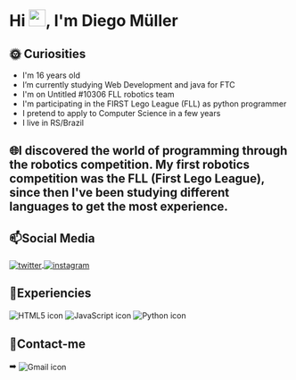 <h1 align="left">Hi <img src="https://raw.githubusercontent.com/kaueMarques/kaueMarques/master/hi.gif" width="30px">, I'm Diego Müller</h1>

## 🌞&nbsp;Curiosities
 
<ul>
 <li> I'm 16 years old </li>
 <li> I’m currently studying Web Development and java for FTC </li>
 <li> I'm on Untitled #10306 FLL robotics team </li>
 <li> I'm participating in the FIRST Lego League (FLL) as python programmer </li>
 <li> I pretend to apply to Computer Science in a few years </li>
 <li> I live in RS/Brazil </li>
 </ul>

## &#127760;I discovered the world of programming through the robotics competition. My first robotics competition was the FLL (First Lego League), since then I've been studying different languages ​​to get the most experience.


## &#128235;Social Media
 <p align="left">
 
  <a href="https://twitter.com/Muller1025" target="_blank">
   <img align="center" src="https://img.shields.io/badge/Muller1025-1DA1F2?style=for-the-badge&logo=twitter&logoColor=white" alt="twitter"/>  
  </a>
 
  <a href="https://www.instagram.com/diegomullxr/" target="_blank">
   <img align="center" src="https://img.shields.io/badge/diegomullxr-E4405F?style=for-the-badge&logo=instagram&logoColor=white" alt="instagram"/>  
  </a>
 </p>
 
 ## &#127775;Experiencies
 <p align="left">
  <img align="center" src="https://img.shields.io/badge/HTML5-E34F26?style=for-the-badge&logo=html5&logoColor=white" alt="HTML5 icon" />
  <img align="center" src="https://img.shields.io/badge/JavaScript-F7DF1E?style=for-the-badge&logo=javascript&logoColor=white" alt="JavaScript icon" />
     <img align="center" src="https://img.shields.io/badge/Python-3776AB?style=for-the-badge&logo=python&logoColor=white" alt="Python icon" />
   
 </p>
 
  ## &#128194;Contact-me
  ➡️ <img align="center" src="https://img.shields.io/badge/Stryxznlol1@gmail.com-D14836?style=for-the-badge&logo=gmail&logoColor=white" alt="Gmail icon" />
